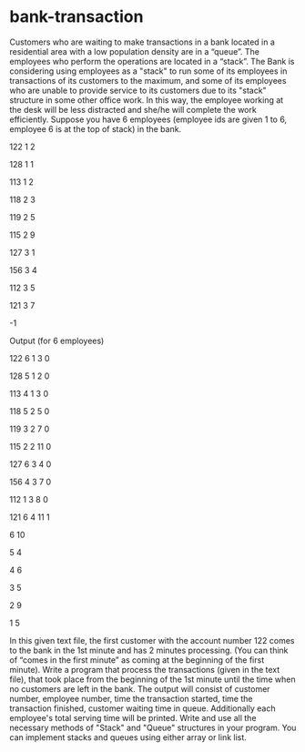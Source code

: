 # bank-transaction


Customers who are waiting to make transactions in a bank located in a residential area with a low population density are in a “queue”. 
The employees who perform the operations are located in a “stack”. 
The Bank is considering using employees as a "stack" to run some of its employees in transactions of its customers to the maximum, 
and some of its employees who are unable to provide service to its customers due to its "stack" structure in some other office work. 
In this way, the employee working at the desk will be less distracted and she/he will complete the work efficiently. 
Suppose you have 6 employees (employee ids are given 1 to 6, employee 6 is at the top of stack)  in the bank. 

 
122 1 2

128 1 1

113 1 2

118 2 3

119 2 5

115 2 9

127 3 1

156 3 4

112 3 5

121 3 7

-1
 
 
 
 
 
Output (for 6 employees) 
 
122 6 1 3 0

128 5 1 2 0

113 4 1 3 0

118 5 2 5 0

119 3 2 7 0

115 2 2 11 0

127 6 3 4 0

156 4 3 7 0

112 1 3 8 0

121 6 4 11 1

 
6 10

5 4

4 6

3 5

2 9

1 5

 
In this given text file, the first customer with the account number 122 comes to the bank in the 1st minute and has 2 minutes processing.
(You can think of “comes in the first minute” as coming at the beginning of the first minute). 
Write a program that process the transactions (given in the text file), that took place from the beginning of the 1st minute until 
the time when no customers are left in the bank. The output will consist of customer number, employee number, time the transaction 
started, time the transaction finished, customer waiting time in queue. Additionally each employee's total serving time will be printed.
Write and use all the necessary methods of "Stack" and "Queue" structures in your program. You can implement stacks and queues using 
either array or link list. 
